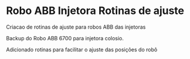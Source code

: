# Robo ABB Injetora Rotinas de ajuste
Criacao de rotinas de ajuste para robos ABB das injetoras

Backup do Robo ABB 6700 para injetora colosio.

Adicionado rotinas para facilitar o ajuste das posições do robô
